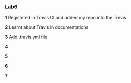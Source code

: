 ### Lab6

**1**
Registered in Travis CI and added my repo into the Trevis 

**2**
Learnt about Travis in documentations


**3**
Add .travis.yml file

**4**

**5**

**6**

**7**